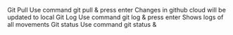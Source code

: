 Git Pull 
Use command git pull & press enter
Changes in github cloud will be updated to local
Git Log 
Use command git log & press enter
Shows logs of all movements
Git status 
Use command git status & 
